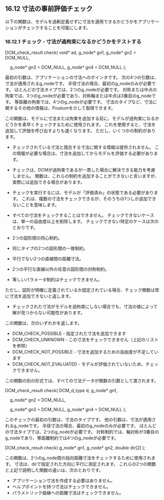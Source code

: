 ## 16.12 寸法の事前評価チェック

以下の関数は、モデルを過剰定義せずに寸法を適用できるかどうかをアプリケーションがチェックすることを可能にします。

### 16.12.1 チェック - 寸法が過拘束になるかどうかをテストする

DCM\_check\_result check( void\* ad, g\_node\* gn1, g\_node\* gn2 = DCM\_NULL,

    g\_node\* gn3 = DCM\_NULL, g\_node\* gn4 = DCM\_NULL );

最初の引数は、アプリケーションの寸法へのポインタです。
次の4つの引数は、寸法が適用されるg\_nodeです。
半径寸法の場合、最初のg\_nodeのみが必要です。
ほとんどの寸法タイプでは、2つのg\_nodeが必要です。
対称または中点の拘束では、3つのg\_nodeが必要であり、対称軸または中点は3番目のg\_nodeです。
等距離の拘束では、4つのg\_nodeが必要です。
寸法のタイプなど、寸法に関するその他の情報は、Frustumを介して取得できます。

この関数は、モデルに寸法または拘束を追加する前に、モデルが過拘束になるかどうかを素早くチェックするために使用されます。
これを使用すると、寸法を追加して評価を呼び出すよりも速くなります。
ただし、いくつかの制約があります。

- チェックされている寸法と競合する寸法に関する情報は提供されません。
この情報が必要な場合は、寸法を追加してからモデルを評価する必要があります。
- チェックは、DCMが過拘束であるが一貫した場合に解決できる能力を考慮しません。
関数は、これらの制約を追加することができないと言いますが、実際には追加できる場合があります。
- チェックを実行するには、モデルが「評価済み」の状態である必要があります。
これは、複数の寸法をチェックできるが、そのうちの1つしか追加できないことを意味します。
- すべての寸法をチェックすることはできません。
チェックできないケースは、単一の自由度以上を削除します。
チェックできない特定のケースは次のとおりです。

- 2つの図形間の同心制約。
- 同じタイプの2つの図形間の一致制約。
- 平行でない2つの直線間の距離寸法。
- 2つの平行な直線以外の任意の図形間の対称制約。
- 等しいパラメータ制約はチェックできません。

ただし、図形が明確に定義されているか固定されている場合、チェック関数は常に寸法を追加できないと返します。
- チェックされた寸法がモデルを過拘束にしない場合でも、寸法の値によって解が見つからない可能性があります。

この関数は、次のいずれかを返します。

- DCM\_CHECK\_POSSIBLE - 指定された寸法を追加できます
- DCM\_CHECK\_UNKNOWN - この寸法をチェックできません（上記のリストを参照）
- DCM\_CHECK\_NOT\_POSSIBLE - 寸法を追加するための自由度が不足しています
- DCM\_CHECK\_NOT\_EVALUATED - モデルが評価されていないため、チェックできません。

この関数の別の形式では、すべての寸法データが関数の引数として渡されます。

DCM\_check\_result check( DCM\_d\_type d, g\_node\* gn1,

    g\_node\* gn2 = DCM\_NULL,

     g\_node\* gn3 = DCM\_NULL, g\_node\* gn4 = DCM\_NULL );

このチェックの最初の引数は、寸法のタイプです。
他の引数は、寸法が適用されるg\_nodeです。
半径寸法の場合、最初のg\_nodeのみが必要です。
ほとんどの寸法タイプでは、2つのg\_nodeが必要です。
対称制約では、軸対称が3番目のg\_nodeであり、等距離制約では4つのg\_nodeが必要です。

DCM\_check\_result check( g\_node\* gn1, g\_node\* gn2, double dir\[2\] );

この関数は、2つのg\_node間の指向距離寸法をチェックするために使用されます。
寸法は、dirで指定された方向に平行に測定されます。
これらの2つの関数と上記で説明した関数の違いは、次のとおりです。

- アプリケーション寸法を作成する必要はありません。
- ヘルプポイントを持つ寸法はチェックできません。
- パラメトリック曲線への距離寸法はチェックできません。
